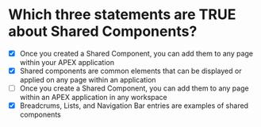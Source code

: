 # Which three statements are TRUE about Shared Components?

- [x] Once you created a Shared Component, you can add them to any page within your APEX application
- [x] Shared components are common elements that can be displayed or applied on any page within an application
- [ ] Once you create a Shared Component, you can add them to any page within an APEX application in any workspace
- [x] Breadcrums, Lists, and Navigation Bar entries are examples of shared components